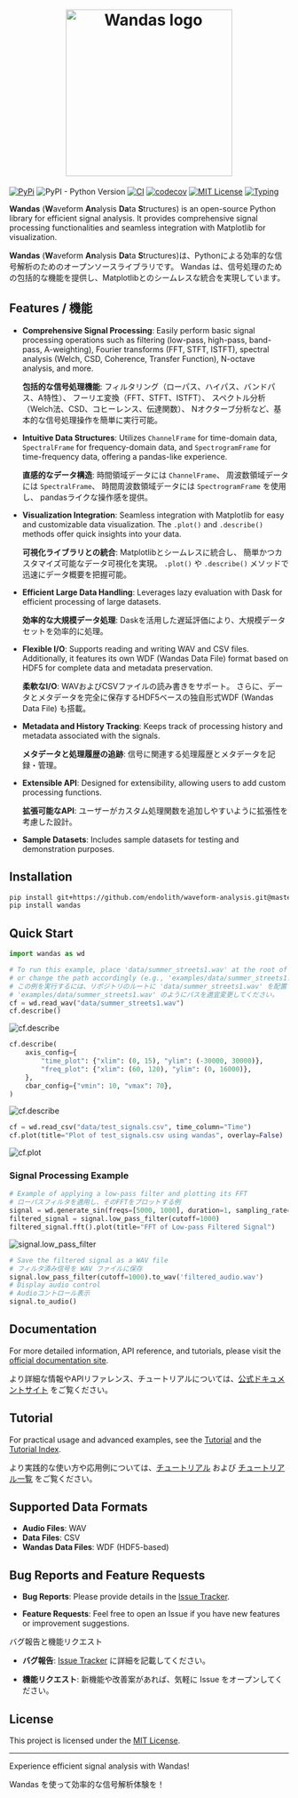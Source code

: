 <h1 align="center">
    <img src="https://github.com/kasahart/wandas/blob/main/images/logo.png?raw=true" alt="Wandas logo" width="300"/>
</h1>

[![PyPi](https://img.shields.io/pypi/v/wandas)](https://pypi.org/project/wandas/)
![PyPI - Python Version](https://img.shields.io/pypi/pyversions/wandas)
[![CI](https://github.com/kasahart/wandas/actions/workflows/ci.yml/badge.svg)](https://github.com/kasahart/wandas/actions/workflows/ci.yml)
[![codecov](https://codecov.io/gh/kasahart/wandas/graph/badge.svg?token=53NPNQQZZ8)](https://codecov.io/gh/kasahart/wandas)
[![MIT License](https://img.shields.io/badge/License-MIT-yellow.svg)](https://github.com/kasahart/wandas/blob/main/LICENSE)
[![Typing](https://img.shields.io/pypi/types/wandas)](https://pypi.org/project/wandas/)

**Wandas** (**W**aveform **An**alysis **Da**ta **S**tructures) is an open-source Python library for efficient signal analysis. It provides comprehensive signal processing functionalities and seamless integration with Matplotlib for visualization.

**Wandas** (**W**aveform **An**alysis **Da**ta **S**tructures)は、Pythonによる効率的な信号解析のためのオープンソースライブラリです。
Wandas は、信号処理のための包括的な機能を提供し、Matplotlibとのシームレスな統合を実現しています。

## Features / 機能

- **Comprehensive Signal Processing**:
  Easily perform basic signal processing operations such as filtering (low-pass, high-pass, band-pass, A-weighting), Fourier transforms (FFT, STFT, ISTFT), spectral analysis (Welch, CSD, Coherence, Transfer Function), N-octave analysis, and more.

  **包括的な信号処理機能**:
  フィルタリング（ローパス、ハイパス、バンドパス、A特性）、
  フーリエ変換（FFT、STFT、ISTFT）、
  スペクトル分析（Welch法、CSD、コヒーレンス、伝達関数）、
  Nオクターブ分析など、基本的な信号処理操作を簡単に実行可能。

- **Intuitive Data Structures**:
  Utilizes `ChannelFrame` for time-domain data, `SpectralFrame` for frequency-domain data, and `SpectrogramFrame` for time-frequency data, offering a pandas-like experience.

  **直感的なデータ構造**:
  時間領域データには `ChannelFrame`、
  周波数領域データには `SpectralFrame`、
  時間周波数領域データには `SpectrogramFrame` を使用し、
  pandasライクな操作感を提供。

- **Visualization Integration**:
  Seamless integration with Matplotlib for easy and customizable data visualization. The `.plot()` and `.describe()` methods offer quick insights into your data.

  **可視化ライブラリとの統合**:
  Matplotlibとシームレスに統合し、
  簡単かつカスタマイズ可能なデータ可視化を実現。
  `.plot()` や `.describe()` メソッドで迅速にデータ概要を把握可能。

- **Efficient Large Data Handling**:
  Leverages lazy evaluation with Dask for efficient processing of large datasets.

  **効率的な大規模データ処理**:
  Daskを活用した遅延評価により、大規模データセットを効率的に処理。

- **Flexible I/O**:
  Supports reading and writing WAV and CSV files. Additionally, it features its own WDF (Wandas Data File) format based on HDF5 for complete data and metadata preservation.

  **柔軟なI/O**:
  WAVおよびCSVファイルの読み書きをサポート。
  さらに、データとメタデータを完全に保存するHDF5ベースの独自形式WDF (Wandas Data File) も搭載。

- **Metadata and History Tracking**:
  Keeps track of processing history and metadata associated with the signals.

  **メタデータと処理履歴の追跡**:
  信号に関連する処理履歴とメタデータを記録・管理。

- **Extensible API**:
  Designed for extensibility, allowing users to add custom processing functions.

  **拡張可能なAPI**:
  ユーザーがカスタム処理関数を追加しやすいように拡張性を考慮した設計。

- **Sample Datasets**:
  Includes sample datasets for testing and demonstration purposes.

## Installation
<!-- ## インストール -->

```bash
pip install git+https://github.com/endolith/waveform-analysis.git@master
pip install wandas
```

## Quick Start
<!-- ## クイックスタート -->

```python
import wandas as wd

# To run this example, place 'data/summer_streets1.wav' at the root of the repository,
# or change the path accordingly (e.g., 'examples/data/summer_streets1.wav').
# この例を実行するには、リポジトリのルートに 'data/summer_streets1.wav' を配置するか、
# 'examples/data/summer_streets1.wav' のようにパスを適宜変更してください。
cf = wd.read_wav("data/summer_streets1.wav")
cf.describe()
```

![cf.describe](https://github.com/kasahart/wandas/blob/main/images/read_wav_describe.png?raw=true)

```python
cf.describe(
    axis_config={
        "time_plot": {"xlim": (0, 15), "ylim": (-30000, 30000)},
        "freq_plot": {"xlim": (60, 120), "ylim": (0, 16000)},
    },
    cbar_config={"vmin": 10, "vmax": 70},
)
```

![cf.describe](https://github.com/kasahart/wandas/blob/main/images/read_wav_describe_set_config.png?raw=true)

```python
cf = wd.read_csv("data/test_signals.csv", time_column="Time")
cf.plot(title="Plot of test_signals.csv using wandas", overlay=False)
```

![cf.plot](https://github.com/kasahart/wandas/blob/main/images/plot_csv_using_wandas.png?raw=true)

### Signal Processing Example
<!-- ### 信号処理の例 -->

```python
# Example of applying a low-pass filter and plotting its FFT
# ローパスフィルタを適用し、そのFFTをプロットする例
signal = wd.generate_sin(freqs=[5000, 1000], duration=1, sampling_rate=44100)
filtered_signal = signal.low_pass_filter(cutoff=1000)
filtered_signal.fft().plot(title="FFT of Low-pass Filtered Signal")
```

![signal.low_pass_filter](https://github.com/kasahart/wandas/blob/main/images/low_pass_filter.png?raw=true)

```python
# Save the filtered signal as a WAV file
# フィルタ済み信号を WAV ファイルに保存
signal.low_pass_filter(cutoff=1000).to_wav('filtered_audio.wav')
# Display audio control
# Audioコントロール表示
signal.to_audio()
```

## Documentation
<!-- ## ドキュメント -->

For more detailed information, API reference, and tutorials, please visit the [official documentation site](https://kasahart.github.io/wandas/).

より詳細な情報やAPIリファレンス、チュートリアルについては、[公式ドキュメントサイト](https://kasahart.github.io/wandas/) をご覧ください。

## Tutorial

For practical usage and advanced examples, see the [Tutorial](tutorial/00_setup.ipynb) and the [Tutorial Index](tutorial/).

より実践的な使い方や応用例については、[チュートリアル](tutorial/00_setup.ipynb) および [チュートリアル一覧](tutorial/) をご覧ください。

## Supported Data Formats
<!-- ## 対応データ形式 -->

- **Audio Files**: WAV
    <!-- **音声ファイル**: WAV -->
- **Data Files**: CSV
    <!-- **データファイル**: CSV -->
- **Wandas Data Files**: WDF (HDF5-based)
    <!-- **Wandasデータファイル**: WDF (HDF5ベース) -->

## Bug Reports and Feature Requests

- **Bug Reports**: Please provide details in the [Issue Tracker](https://github.com/kasahart/wandas/issues).

- **Feature Requests**: Feel free to open an Issue if you have new features or improvement suggestions.

バグ報告と機能リクエスト

- **バグ報告**: [Issue Tracker](https://github.com/kasahart/wandas/issues) に詳細を記載してください。

- **機能リクエスト**: 新機能や改善案があれば、気軽に Issue をオープンしてください。

## License
<!-- ## ライセンス -->

This project is licensed under the [MIT License](LICENSE).
<!-- このプロジェクトは [MIT ライセンス](LICENSE) の下で公開されています。 -->

---

Experience efficient signal analysis with Wandas!

Wandas を使って効率的な信号解析体験を！
